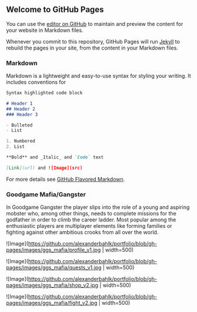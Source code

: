 ## Welcome to GitHub Pages

You can use the [editor on GitHub](https://github.com/AlexBug1982/portfolio/edit/gh-pages/index.md) to maintain and preview the content for your website in Markdown files.

Whenever you commit to this repository, GitHub Pages will run [Jekyll](https://jekyllrb.com/) to rebuild the pages in your site, from the content in your Markdown files.

### Markdown

Markdown is a lightweight and easy-to-use syntax for styling your writing. It includes conventions for

```markdown
Syntax highlighted code block

# Header 1
## Header 2
### Header 3

- Bulleted
- List

1. Numbered
2. List

**Bold** and _Italic_ and `Code` text

[Link](url) and ![Image](src)
```

For more details see [GitHub Flavored Markdown](https://guides.github.com/features/mastering-markdown/).


### Goodgame Mafia/Gangster

In Goodgame Gangster the player slips into the role of a young and aspiring mobster who, among other things, needs to complete missions for the godfather in order to climb the career ladder. Most popular among the enthusiastic players are multiplayer elements like forming families or fighting against other ambitious crooks from all over the world.

![Image](https://github.com/alexanderbahlk/portfolio/blob/gh-pages/images/ggs_mafia/profile_v1.jpg | width=500)

![Image](https://github.com/alexanderbahlk/portfolio/blob/gh-pages/images/ggs_mafia/quests_v1.jpg | width=500)

![Image](https://github.com/alexanderbahlk/portfolio/blob/gh-pages/images/ggs_mafia/shop_v2.jpg | width=500)

![Image](https://github.com/alexanderbahlk/portfolio/blob/gh-pages/images/ggs_mafia/fight_v2.jpg | width=500)

